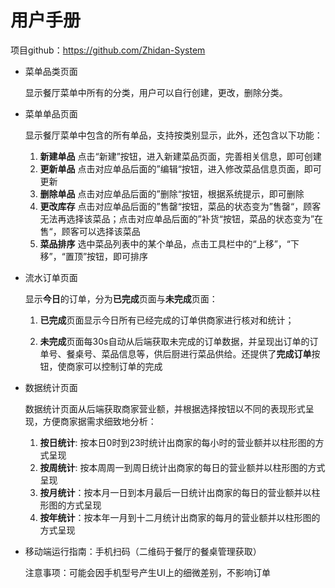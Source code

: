 # 用户手册

项目github：https://github.com/Zhidan-System
- 菜单品类页面

    显示餐厅菜单中所有的分类，用户可以自行创建，更改，删除分类。

- 菜单单品页面

    显示餐厅菜单中包含的所有单品，支持按类别显示，此外，还包含以下功能：

    1. **新建单品** 点击“新建”按钮，进入新建菜品页面，完善相关信息，即可创建
    2. **更新单品** 点击对应单品后面的”编辑“按钮，进入修改菜品信息页面，即可更新
    3. **删除单品** 点击对应单品后面的”删除“按钮，根据系统提示，即可删除
    4. **更改库存** 点击对应单品后面的”售罄“按钮，菜品的状态变为”售罄“，顾客无法再选择该菜品；点击对应单品后面的”补货“按钮，菜品的状态变为”在售“，顾客可以选择该菜品
    5. **菜品排序** 选中菜品列表中的某个单品，点击工具栏中的“上移”，“下移”，“置顶”按钮，即可排序

- 流水订单页面

    显示**今日**的订单，分为**已完成**页面与**未完成**页面：

    1. **已完成**页面显示今日所有已经完成的订单供商家进行核对和统计；

    2. **未完成**页面每30s自动从后端获取未完成的订单数据，并呈现出订单的订单号、餐桌号、菜品信息等，供后厨进行菜品供给。还提供了**完成订单**按钮，使商家可以控制订单的完成

- 数据统计页面

    数据统计页面从后端获取商家营业额，并根据选择按钮以不同的表现形式呈现，方便商家据需求细致地分析：

    1. **按日统计**: 按本日0时到23时统计出商家的每小时的营业额并以柱形图的方式呈现
    2. **按周统计**: 按本周周一到周日统计出商家的每日的营业额并以柱形图的方式呈现
    3. **按月统计**：按本月一日到本月最后一日统计出商家的每日的营业额并以柱形图的方式呈现
    4. **按年统计**：按本年一月到十二月统计出商家的每月的营业额并以柱形图的方式呈现

- 移动端运行指南：手机扫码（二维码于餐厅的餐桌管理获取）

    注意事项：可能会因手机型号产生UI上的细微差别，不影响订单

